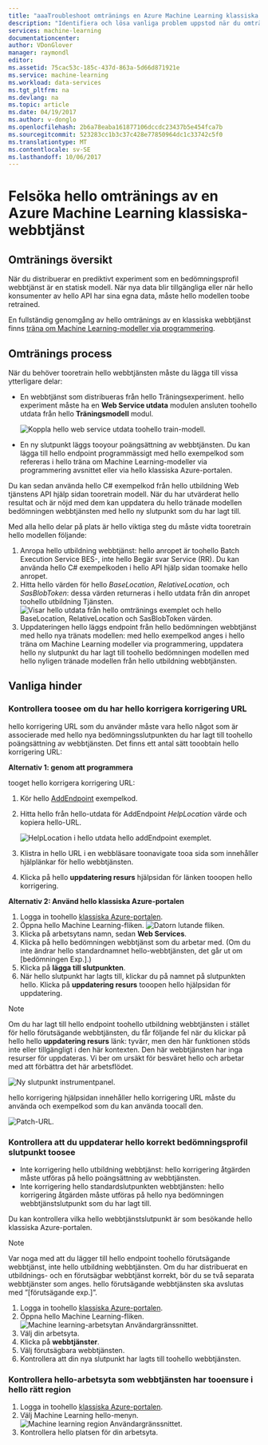 ```yaml
---
title: "aaaTroubleshoot omtränings en Azure Machine Learning klassiska webbtjänsten | Microsoft Docs"
description: "Identifiera och lösa vanliga problem uppstod när du omtränings hello modellen för en Azure Machine Learning-webbtjänst."
services: machine-learning
documentationcenter: 
author: VDonGlover
manager: raymondl
editor: 
ms.assetid: 75cac53c-185c-437d-863a-5d66d871921e
ms.service: machine-learning
ms.workload: data-services
ms.tgt_pltfrm: na
ms.devlang: na
ms.topic: article
ms.date: 04/19/2017
ms.author: v-donglo
ms.openlocfilehash: 2b6a78eaba161877106dccdc23437b5e454fca7b
ms.sourcegitcommit: 523283cc1b3c37c428e77850964dc1c33742c5f0
ms.translationtype: MT
ms.contentlocale: sv-SE
ms.lasthandoff: 10/06/2017
---
```

# <a name="troubleshooting-hello-retraining-of-an-azure-machine-learning-classic-web-service"></a>Felsöka hello omtränings av en Azure Machine Learning klassiska-webbtjänst
## <a name="retraining-overview"></a>Omtränings översikt
När du distribuerar en prediktivt experiment som en bedömningsprofil webbtjänst är en statisk modell. När nya data blir tillgängliga eller när hello konsumenter av hello API har sina egna data, måste hello modellen toobe retrained. 

En fullständig genomgång av hello omtränings av en klassiska webbtjänst finns [träna om Machine Learning-modeller via programmering](machine-learning-retrain-models-programmatically.md).

## <a name="retraining-process"></a>Omtränings process
När du behöver tooretrain hello webbtjänsten måste du lägga till vissa ytterligare delar:

* En webbtjänst som distribueras från hello Träningsexperiment. hello experiment måste ha en **Web Service utdata** modulen ansluten toohello utdata från hello **Träningsmodell** modul.  
  
    ![Koppla hello web service utdata toohello train-modell.][image1]
* En ny slutpunkt läggs tooyour poängsättning av webbtjänsten.  Du kan lägga till hello endpoint programmässigt med hello exempelkod som refereras i hello träna om Machine Learning-modeller via programmering avsnittet eller via hello klassiska Azure-portalen.

Du kan sedan använda hello C# exempelkod från hello utbildning Web tjänstens API hjälp sidan tooretrain modell. När du har utvärderat hello resultat och är nöjd med dem kan uppdatera du hello tränade modellen bedömningen webbtjänsten med hello ny slutpunkt som du har lagt till.

Med alla hello delar på plats är hello viktiga steg du måste vidta tooretrain hello modellen följande:

1. Anropa hello utbildning webbtjänst: hello anropet är toohello Batch Execution Service BES-, inte hello Begär svar Service (RR). Du kan använda hello C# exempelkoden i hello API hjälp sidan toomake hello anropet. 
2. Hitta hello värden för hello *BaseLocation*, *RelativeLocation*, och *SasBlobToken*: dessa värden returneras i hello utdata från din anropet toohello utbildning Tjänsten. 
   ![Visar hello utdata från hello omtränings exemplet och hello BaseLocation, RelativeLocation och SasBlobToken värden.][image6]
3. Uppdateringen hello läggs endpoint från hello bedömningen webbtjänst med hello nya tränats modellen: med hello exempelkod anges i hello träna om Machine Learning modeller via programmering, uppdatera hello ny slutpunkt du har lagt till toohello bedömningen modellen med hello nyligen tränade modellen från hello utbildning webbtjänsten.

## <a name="common-obstacles"></a>Vanliga hinder
### <a name="check-toosee-if-you-have-hello-correct-patch-url"></a>Kontrollera toosee om du har hello korrigera korrigering URL
hello korrigering URL som du använder måste vara hello något som är associerade med hello nya bedömningsslutpunkten du har lagt till toohello poängsättning av webbtjänsten. Det finns ett antal sätt tooobtain hello korrigering URL:

**Alternativ 1: genom att programmera**

tooget hello korrigera korrigering URL:

1. Kör hello [AddEndpoint](https://github.com/raymondlaghaeian/AML_EndpointMgmt/blob/master/Program.cs) exempelkod.
2. Hitta hello från hello-utdata för AddEndpoint *HelpLocation* värde och kopiera hello-URL.
   
   ![HelpLocation i hello utdata hello addEndpoint exemplet.][image2]
3. Klistra in hello URL i en webbläsare toonavigate tooa sida som innehåller hjälplänkar för hello webbtjänsten.
4. Klicka på hello **uppdatering resurs** hjälpsidan för länken tooopen hello korrigering.

**Alternativ 2: Använd hello klassiska Azure-portalen**

1. Logga in toohello [klassiska Azure-portalen](https://manage.windowsazure.com).
2. Öppna hello Machine Learning-fliken. ![Datorn lutande fliken.][image4]
3. Klicka på arbetsytans namn, sedan **Web Services**.
4. Klicka på hello bedömningen webbtjänst som du arbetar med. (Om du inte ändrar hello standardnamnet hello-webbtjänsten, det går ut om [bedömningen Exp.].)
5. Klicka på **lägga till slutpunkten**.
6. När hello slutpunkt har lagts till, klickar du på namnet på slutpunkten hello. Klicka på **uppdatering resurs** tooopen hello hjälpsidan för uppdatering.

> [!NOTE]
> Om du har lagt till hello endpoint toohello utbildning webbtjänsten i stället för hello förutsägande webbtjänsten, du får följande fel när du klickar på hello hello **uppdatering resurs** länk: tyvärr, men den här funktionen stöds inte eller tillgängligt i den här kontexten. Den här webbtjänsten har inga resurser för uppdateras. Vi ber om ursäkt för besväret hello och arbetar med att förbättra det här arbetsflödet.
> 
> 

![Ny slutpunkt instrumentpanel.][image3]

hello korrigering hjälpsidan innehåller hello korrigering URL måste du använda och exempelkod som du kan använda toocall den.

![Patch-URL.][image5]

### <a name="check-toosee-that-you-are-updating-hello-correct-scoring-endpoint"></a>Kontrollera att du uppdaterar hello korrekt bedömningsprofil slutpunkt toosee
* Inte korrigering hello utbildning webbtjänst: hello korrigering åtgärden måste utföras på hello poängsättning av webbtjänsten.
* Inte korrigering hello standardslutpunkten webbtjänsten: hello korrigering åtgärden måste utföras på hello nya bedömningen webbtjänstslutpunkt som du har lagt till.

Du kan kontrollera vilka hello webbtjänstslutpunkt är som besökande hello klassiska Azure-portalen. 

> [!NOTE]
> Var noga med att du lägger till hello endpoint toohello förutsägande webbtjänst, inte hello utbildning webbtjänsten. Om du har distribuerat en utbildnings- och en förutsägbar webbtjänst korrekt, bör du se två separata webbtjänster som anges. hello förutsägande webbtjänsten ska avslutas med ”[förutsägande exp.]”.
> 
> 

1. Logga in toohello [klassiska Azure-portalen](https://manage.windowsazure.com).
2. Öppna hello Machine Learning-fliken. ![Machine learning-arbetsytan Användargränssnittet.][image4]
3. Välj din arbetsyta.
4. Klicka på **webbtjänster**.
5. Välj förutsägbara webbtjänsten.
6. Kontrollera att din nya slutpunkt har lagts till toohello webbtjänsten.

### <a name="check-hello-workspace-that-your-web-service-is-in-tooensure-it-is-in-hello-correct-region"></a>Kontrollera hello-arbetsyta som webbtjänsten har tooensure i hello rätt region
1. Logga in toohello [klassiska Azure-portalen](https://manage.windowsazure.com).
2. Välj Machine Learning hello-menyn.
   ![Machine learning region Användargränssnittet.][image4]
3. Kontrollera hello platsen för din arbetsyta.

<!-- Image Links -->

[image1]: ./media/machine-learning-troubleshooting-retraining-a-model/ml-studio-tm-connnected-to-web-service-out.png
[image2]: ./media/machine-learning-troubleshooting-retraining-a-model/addEndpoint-output.png
[image3]: ./media/machine-learning-troubleshooting-retraining-a-model/azure-portal-update-resource.png
[image4]: ./media/machine-learning-troubleshooting-retraining-a-model/azure-portal-machine-learning-tab.png
[image5]: ./media/machine-learning-troubleshooting-retraining-a-model/ml-help-page-patch-url.png
[image6]: ./media/machine-learning-troubleshooting-retraining-a-model/retraining-output.png
[image7]: ./media/machine-learning-troubleshooting-retraining-a-model/web-services-tab.png
